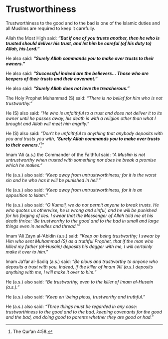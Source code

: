 Trustworthiness
===============

Trustworthiness to the good and to the bad is one of the Islamic duties
and all Muslims are required to keep it carefully.

Allah the Most High said: ***“But if one of you trusts another, then he
who is trusted should deliver his trust, and let him be careful (of his
duty to) Allah, his Lord.”***

He also said: ***“Surely Allah commands you to make over trusts to their
owners.”***

He also said: ***“Successful indeed are the believers... Those who are
keepers of their trusts and their covenant.”***

He also said: ***“Surely Allah does not love the treacherous.”***

The Holy Prophet Muhammad (S) said: *“There is no belief for him who is
not trustworthy.”*

He (S) also said: *“He who is unfaithful to a trust and does not deliver
it to its owner until he passes away, his death is with a religion other
than what I brought and Allah will meet him angrily.”*

He (S) also said: *“Don’t he unfaithful to anything that anybody
deposits with you and trusts you with,* ***‘Surely Allah commands you to
make over trusts to their owners.’***[^1]*”*

Imam ‘Ali (a.s.) the Commander of the Faithful said: *“A Muslim is not
untrustworthy when trusted with something nor does he break a promise
which he makes.”*

He (a.s.) also said: *“Keep away from untrustworthiness; for it is the
worst sin and he who has it will be punished in hell.”*

He (a.s.) also said: *“Keep away from untrustworthiness, for it is an
opposition to Islam.”*

He (a.s.) also said: *“O Kumail, we do not permit anyone to break
trusts. He who quotes us otherwise, he is wrong and sinful, and he will
be punished for his forging of lies. I swear that the Messenger of Allah
told me at his death thrice: ‘Be trustworthy to the good and to the bad
in small and large things even in needles and thread.’”*

Imam ‘Ali Zayn al-’Abidin (a.s.) said: *“Keep on being trustworthy; I
swear by Him who sent Muhammad (S) as a truthful Prophet, that if the
man who killed my father (al-Husain) deposits his dagger with me, I will
certainly make it over to him.”*

Imam Ja’far al-Sadiq (a.s.) said: *“Be pious and trustworthy to anyone
who deposits a trust with you. Indeed, if the killer of Imam ‘Ali (a.s.)
deposits anything with me, I will make it over to him.”*

He (a.s.) also said: *“Be trustworthy, even to the killer of Imam
al-Husain (a.s.).”*

He (a.s.) also said: *“Keep en ‘being pious, trustworthy and truthful.”*

He (a.s.) also said: *“Three things must be regarded in any case:
trustworthiness to the good and to the bad, keeping covenants for the
good and the bad, and doing good to parents whether they are good or
had.”*

[^1]: The Qur’an 4:58.


